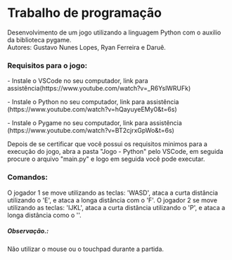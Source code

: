 <h1>Trabalho de programação</h1>
Desenvolvimento de um jogo utilizando a linguagem Python com o auxilio da biblioteca pygame.<br>
Autores: Gustavo Nunes Lopes, Ryan Ferreira e Daruê.

<h3>Requisitos para o jogo:</h3>
 <p> - Instale o VSCode no seu computador,
     link para assistência(https://www.youtube.com/watch?v=_R6YslWRUFk)</p>
 <p> - Instale o Python no seu computador,
     link para assistência (https://www.youtube.com/watch?v=hQayuyeEMy0&t=6s)</p>
 <p> - Instale o Pygame no seu computador,
      link para assistência (https://www.youtube.com/watch?v=BT2cjrxGpWo&t=6s)</p>

Depois de se certificar que você possui os requisitos minimos para a execução do jogo, abra a pasta "Jogo - Python" pelo VSCode, em seguida procure o arquivo "main.py" e logo em seguida você pode executar.

<h3>Comandos:</h3>
O jogador 1 se move utilizando as teclas: 'WASD', ataca a curta distância utilizando o 'E', e ataca a longa distância com o 'F'.
O jogador 2 se move utilizando as teclas: 'IJKL', ataca a curta distância utilizando o 'P', e ataca a longa distância como o ''.

<h5>Observação.:</h5>
Não utilizar o mouse ou o touchpad durante a partida.

